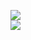 [![](https://img.shields.io/badge/Made%20With-Github%20Spray-lightgrey.svg?style=for-the-badge&logo=github)](https://github.com/Annihil/github-spray#2509)  
[![](https://i.imgur.com/2DrTn0Z.gif)](https://github.com/Annihil/github-spray)
